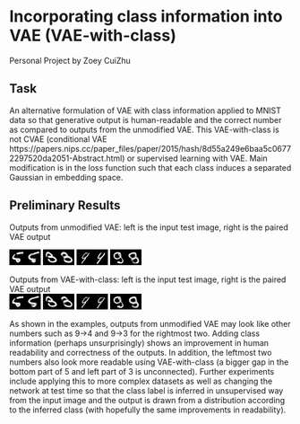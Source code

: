 # Incorporating class information into VAE (VAE-with-class)
Personal Project by Zoey CuiZhu

<h2>Task</h2>
An alternative formulation of VAE with class information applied to MNIST data so that generative output is human-readable and the correct number as compared to outputs from the unmodified VAE. This VAE-with-class is not CVAE (conditional VAE https://papers.nips.cc/paper_files/paper/2015/hash/8d55a249e6baa5c06772297520da2051-Abstract.html) or supervised learning with VAE. Main modification is in the loss function such that each class induces a separated Gaussian in embedding space.

<h2>Preliminary Results</h2>
Outputs from unmodified VAE: left is the input test image, right is the paired VAE output

![alt text](example_outputs/VAE_o/mnist_eval_8_posterior_predictive_sample_0.jpg) ![alt text](example_outputs/VAE_o/mnist_eval_18_posterior_predictive_sample.jpg) ![alt text](example_outputs/VAE_o/mnist_eval_92_posterior_predictive_sample.jpg) ![alt text](example_outputs/VAE_o/mnist_eval_151_posterior_predictive_sample2.jpg)

Outputs from VAE-with-class: left is the input test image, right is the paired VAE output  
![alt text](example_outputs/VAE_class/mnist_eval_8_posterior_predictive_sample_1.jpg) ![alt text](example_outputs/VAE_class/mnist_eval_18_posterior_predictive_sample_1.jpg) ![alt text](example_outputs/VAE_class/mnist_eval_92_9_posterior_predictive_sample_0.jpg) ![alt text](example_outputs/VAE_class/mnist_eval_151_posterior_predictive_sample_0.jpg)

As shown in the examples, outputs from unmodified VAE may look like other numbers such as 9->4 and 9->3 for the rightmost two. Adding class information (perhaps unsurprisingly) shows an improvement in human readability and correctness of the outputs. In addition, the leftmost two numbers also look more readable using VAE-with-class (a bigger gap in the bottom part of 5 and left part of 3 is unconnected). Further experiments include applying this to more complex datasets as well as changing the network at test time so that the class label is inferred in unsupervised way from the input image and the output is drawn from a distribution according to the inferred class (with hopefully the same improvements in readability).